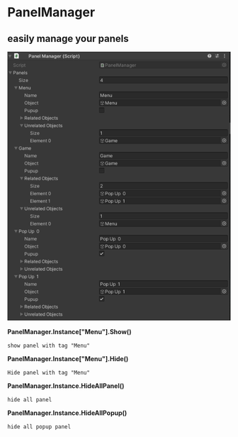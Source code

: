 # PanelManager
## easily manage your panels

![mul83rry](https://github.com/mul83rry/PanelManager/blob/main/Panel%20Manager.PNG)


**PanelManager.Instance["Menu"].Show()**
```
show panel with tag "Menu"
```

**PanelManager.Instance["Menu"].Hide()**
```
Hide panel with tag "Menu"
```


**PanelManager.Instance.HideAllPanel()**
```
hide all panel
```

**PanelManager.Instance.HideAllPopup()**
```
hide all popup panel
```


